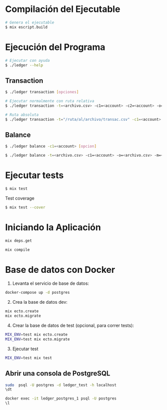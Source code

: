 # Compilación del Ejecutable

```bash
# Genera el ejecutable
$ mix escript.build
```

# Ejecución del Programa

```bash
# Ejecutar con ayuda
$ ./ledger --help
```

## Transaction
```bash
$ ./ledger transaction [opciones]
```
```bash
# Ejecutar normalmente con ruta relativa
$ ./ledger transaction -t=<archivo.csv> -c1=<account> -c2=<account> -o=<archivo.csv>
```
```bash
# Ruta absoluta 
$ ./ledger transaction -t="/ruta/al/archivo/transac.csv" -c1=<account> -c2=<account> -o="/ruta/al/archivo/output.csv"
```

## Balance
```bash
$ ./ledger balance -c1=<account> [opcion]
```
```bash
$ ./ledger balance -t=<archivo.csv> -c1=<account> -o=<archivo.csv> -m=<money_type>
```
# Ejecutar tests
```bash
$ mix test 
```
Test coverage
```bash
$ mix test --cover
```
# Iniciando la Aplicación

```bash
mix deps.get
```
```bash
mix compile
```

# Base de datos con Docker
1. Levanta el servicio de base de datos:
```bash
docker-compose up -d postgres
```

2. Crea la base de datos dev:
```bash
mix ecto.create
mix ecto.migrate
```
4. Crear la base de datos de test (opcional, para correr tests):
```bash
MIX_ENV=test mix ecto.create
MIX_ENV=test mix ecto.migrate

```
3. Ejecutar test
```bash
MIX_ENV=test mix test
```

## Abrir una consola de PostgreSQL

```bash
sudo  psql -U postgres -d ledger_test -h localhost
\dt
```

```bash
docker exec -it ledger_postgres_1 psql -U postgres
\l
```